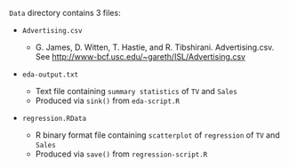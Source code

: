 `Data` directory contains 3 files:

* `Advertising.csv`
	* G. James, D. Witten, T. Hastie, and R. Tibshirani. Advertising.csv. See http://www-bcf.usc.edu/~gareth/ISL/Advertising.csv

* `eda-output.txt`
	* Text file containing `summary statistics` of `TV` and `Sales`
	* Produced via `sink()` from `eda-script.R`

* `regression.RData`
	* R binary format file containing `scatterplot` of `regression` of `TV` and `Sales`
	* Produced via `save()` from `regression-script.R`

